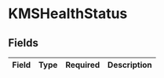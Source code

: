 # KMSHealthStatus


## Fields

| Field       | Type        | Required    | Description |
| ----------- | ----------- | ----------- | ----------- |